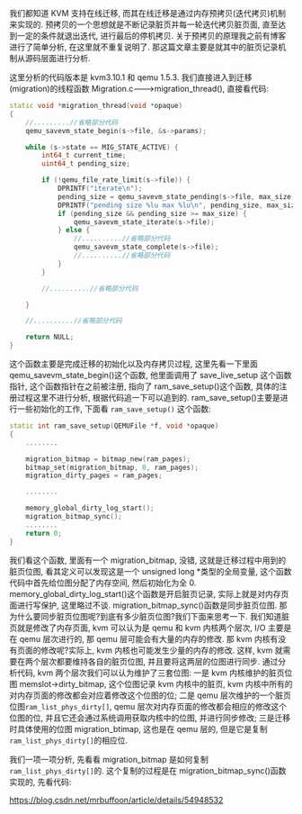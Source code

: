 我们都知道 KVM 支持在线迁移, 而其在线迁移是通过内存预拷贝(迭代拷贝)机制来实现的. 预拷贝的一个思想就是不断记录脏页并每一轮迭代拷贝脏页面, 直至达到一定的条件就退出迭代, 进行最后的停机拷贝. 关于预拷贝的原理我之前有博客进行了简单分析, 在这里就不重复说明了. 那这篇文章主要是就其中的脏页记录机制从源码层面进行分析.

这里分析的代码版本是 kvm3.10.1 和 qemu 1.5.3. 我们直接进入到迁移(migration)的线程函数 Migration.c--->migration_thread(), 直接看代码:

```cpp
static void *migration_thread(void *opaque)
{
    //.........//省略部分代码
    qemu_savevm_state_begin(s->file, &s->params);

    while (s->state == MIG_STATE_ACTIVE) {
        int64_t current_time;
        uint64_t pending_size;

        if (!qemu_file_rate_limit(s->file)) {
            DPRINTF("iterate\n");
            pending_size = qemu_savevm_state_pending(s->file, max_size);
            DPRINTF("pending size %lu max %lu\n", pending_size, max_size);
            if (pending_size && pending_size >= max_size) {
                qemu_savevm_state_iterate(s->file);
            } else {
                //..........//省略部分代码
                qemu_savevm_state_complete(s->file);
                //..........//省略部分代码
            }
        }

        //..........//省略部分代码

    }

    //..........//省略部分代码

    return NULL;
}
```

这个函数主要是完成迁移的初始化以及内存拷贝过程, 这里先看一下里面 qemu_savevm_state_begin()这个函数, 他里面调用了 save_live_setup 这个函数指针, 这个函数指针在之前被注册, 指向了 ram_save_setup()这个函数, 具体的注册过程这里不进行分析, 根据代码追一下可以追到的. ram_save_setup()主要是进行一些初始化的工作, 下面看 `ram_save_setup()` 这个函数:

```cpp
static int ram_save_setup(QEMUFile *f, void *opaque)
{
    ........

    migration_bitmap = bitmap_new(ram_pages);
    bitmap_set(migration_bitmap, 0, ram_pages);
    migration_dirty_pages = ram_pages;

    ........

    memory_global_dirty_log_start();
    migration_bitmap_sync();
    ........
    return 0;
}
```

我们看这个函数, 里面有一个 migration_bitmap, 没错, 这就是迁移过程中用到的脏页位图, 看其定义可以发现这是一个 unsigned long *类型的全局变量, 这个函数代码中首先给位图分配了内存空间, 然后初始化为全 0. memory_global_dirty_log_start()这个函数是开启脏页记录, 实际上就是对内存页面进行写保护, 这里略过不谈. migration_bitmap_sync()函数是同步脏页位图. 那为什么要同步脏页位图呢?到底有多少脏页位图?我们下面来思考一下.
我们知道脏页就是修改了内存页面, kvm 可以认为是 qemu 和 kvm 内核两个层次, I/O 主要是在 qemu 层次进行的, 那 qemu 层可能会有大量的内存的修改. 那 kvm 内核有没有页面的修改呢?实际上, kvm 内核也可能发生少量的内存的修改. 这样, kvm 就需要在两个层次都要维持各自的脏页位图, 并且要将这两层的位图进行同步. 通过分析代码, kvm 两个层次我们可以认为维护了三套位图: 一是 kvm 内核维护的脏页位图 memslot->dirty_bitmap, 这个位图记录 kvm 内核中的脏页, kvm 内核中所有的对内存页面的修改都会对应着修改这个位图的位; 二是 qemu 层次维护的一个脏页位图`ram_list_phys_dirty[]`, qemu 层次对内存页面的修改都会相应的修改这个位图的位, 并且它还会通过系统调用获取内核中的位图, 并进行同步修改; 三是迁移时具体使用的位图 migration_btimap, 这也是在 qemu 层的, 但是它是复制`ram_list_phys_dirty[]`的相应位.

我们一项一项分析, 先看看 migration_bitmap 是如何复制`ram_list_phys_dirty[]`的. 这个复制的过程是在 migration_bitmap_sync()函数实现的, 先看代码:


https://blog.csdn.net/mrbuffoon/article/details/54948532

